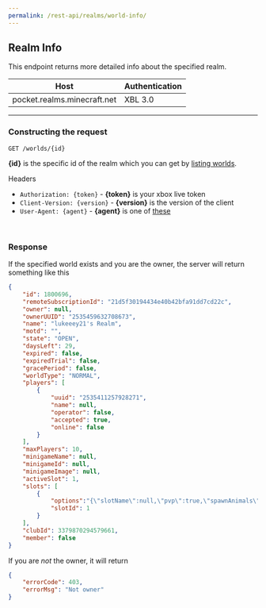 ```yaml
---
permalink: /rest-api/realms/world-info/
---
```

## Realm Info
This endpoint returns more detailed info about the specified realm.

| Host                        | Authentication |
| --------------------------- | -------------- |
| pocket.realms.minecraft.net | XBL 3.0        |

---

### Constructing the request
```
GET /worlds/{id}
```

**{id}** is the specific id of the realm which you can get by [listing worlds](../list-worlds/).

Headers  
* `Authorization: {token}`    - **{token}** is your xbox live token  
* `Client-Version: {version}` - **{version}** is the version of the client
* `User-Agent: {agent}`       - **{agent}** is one of [these](../#user-agents)

<br>

### Response
If the specified world exists and you are the owner, the server will return something like this
```json
{  
    "id": 1800696,
    "remoteSubscriptionId": "21d5f30194434e40b42bfa91dd7cd22c",
    "owner": null,
    "ownerUUID": "2535459632708673",
    "name": "lukeeey21's Realm",
    "motd": "",
    "state": "OPEN",
    "daysLeft": 29,
    "expired": false,
    "expiredTrial": false,
    "gracePeriod": false,
    "worldType": "NORMAL",
    "players": [  
        {  
            "uuid": "2535411257928271",
            "name": null,
            "operator": false,
            "accepted": true,
            "online": false
        }
    ],
    "maxPlayers": 10,
    "minigameName": null,
    "minigameId": null,
    "minigameImage": null,
    "activeSlot": 1,
    "slots": [  
        {  
            "options":"{\"slotName\":null,\"pvp\":true,\"spawnAnimals\":true,\"spawnMonsters\":true,\"spawnNPCs\":true,\"spawnProtection\":0,\"commandBlocks\":false,\"forceGameMode\":false,\"gameMode\":0,\"difficulty\":1,\"worldTemplateId\":-1,\"worldTemplateImage\":null,\"adventureMap\":false,\"resourcePackHash\":null,\"versionRef\":\"397f8b1a7cbc3ebca78178175b21123bd7b74afe\",\"versionLock\":false,\"cheatsAllowed\":true,\"texturePacksRequired\":false,\"enabledPacks\":{\"resourcePacks\":[],\"behaviorPacks\":[]},\"availablePacks\":{\"resourcePacks\":[],\"behaviorPacks\":[]}}",
            "slotId": 1
        }
    ],
    "clubId": 3379870294579661,
    "member": false
}
```

If you are *not* the owner, it will return
```json
{
	"errorCode": 403,
	"errorMsg": "Not owner"
}
```